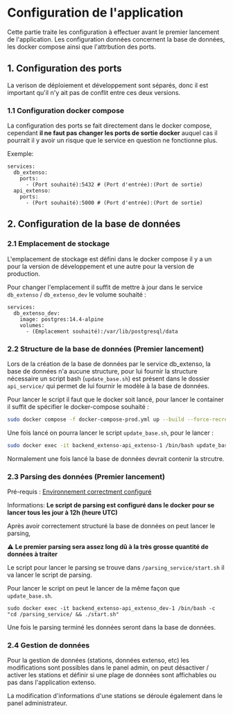 # Configuration de l'application

Cette partie traite les configuration à effectuer avant le premier lancement de l'application.
Les configuration données concernent la base de données, les docker compose ainsi que l'attrbution des ports.

## 1. Configuration des ports

La verison de déploiement et développement sont séparés, donc il est important qu'il n'y ait pas de conflit entre ces deux versions.

### 1.1 Configuration docker compose

La configuration des ports se fait directement dans le docker compose, cependant **il ne faut pas changer les ports de sortie docker** auquel cas il pourrait il y avoir un risque que le service en question ne fonctionne plus.

Exemple:
```
services:
  db_extenso:
    ports:
      - (Port souhaité):5432 # (Port d'entrée):(Port de sortie)
  api_extenso:
    ports:
      - (Port souhaité):5000 # (Port d'entrée):(Port de sortie)
```

## 2. Configuration de la base de données

### 2.1 Emplacement de stockage

L'emplacement de stockage est défini dans le docker compose il y a un pour la version de développement et une autre pour la version de production.

Pour changer l'emplacement il suffit de mettre à jour dans le service `db_extenso` / `db_extenso_dev` le volume souhaité :

```
services:
  db_extenso_dev:
    image: postgres:14.4-alpine
    volumes:
      - (Emplacement souhaité):/var/lib/postgresql/data
```

### 2.2 Structure de la base de données (Premier lancement)

Lors de la création de la base de données par le service db_extenso, la base de données n'a aucune structure, pour lui fournir la structure nécessaire un script bash (`update_base.sh`) est présent dans le dossier `api_service/` qui permet de lui fournir le modèle à la base de données.

Pour lancer le script il faut que le docker soit lancé, pour lancer le container il suffit de spécifier le docker-compose souhaité :

```bash
sudo docker compose -f docker-compose-prod.yml up --build --force-recreate -d
```

Une fois lancé on pourra lancer le script `update_base.sh`, pour le lancer :

```bash
sudo docker exec -it backend_extenso-api_extenso-1 /bin/bash update_base.sh
```

Normalement une fois lancé la base de données devrait contenir la strcutre.

### 2.3 Parsing des données (Premier lancement)

Pré-requis : [Environnement correctment configuré](environnement.md)

Informations: **Le script de parsing est configuré dans le docker pour se lancer tous les jour à 12h (heure UTC)**

Après avoir correctement structuré la base de données on peut lancer le parsing,

⚠️ **Le premier parsing sera assez long dû à la très grosse quantité de données à traiter**

Le script pour lancer le parsing se trouve dans `/parsing_service/start.sh` il va lancer le script de parsing.

Pour lancer le script on peut le lancer de la même façon que `update_base.sh`.

```
sudo docker exec -it backend_extenso-api_extenso_dev-1 /bin/bash -c "cd /parsing_service/ && ./start.sh"
```

Une fois le parsing terminé les données seront dans la base de données.

### 2.4 Gestion de données

Pour la gestion de données (stations, données extenso, etc) les modifications sont possibles dans le panel admin, on peut désactiver / activer les stations et définir si une plage de données sont affichables ou pas dans l'application extenso.

La modification d'informations d'une stations se déroule également dans le panel administrateur.

